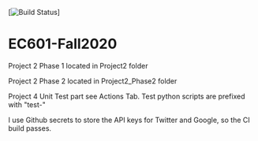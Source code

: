 [![Build Status](https://github.com/Chris210634/EC601-Fall2020/workflows/python-app/badge.svg)]

# EC601-Fall2020

Project 2 Phase 1 located in Project2 folder

Project 2 Phase 2 located in Project2_Phase2 folder

Project 4 Unit Test part see Actions Tab. Test python scripts are prefixed with "test-"

I use Github secrets to store the API keys for Twitter and Google, so the CI build passes.
